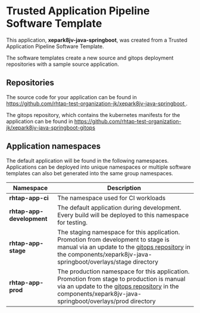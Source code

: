 # Trusted Application Pipeline Software Template

This application, **xepark8jv-java-springboot**, was created from a Trusted Application Pipeline Software Template.

The software templates create a new source and gitops deployment repositories with a sample source application. 

## Repositories

The source code for your application can be found in [https://github.com/rhtap-test-organization-jk/xepark8jv-java-springboot ](https://github.com/rhtap-test-organization-jk/xepark8jv-java-springboot ).
 
The gitops repository, which contains the kubernetes manifests for the application can be found in 
[https://github.com/rhtap-test-organization-jk/xepark8jv-java-springboot-gitops ](https://github.com/rhtap-test-organization-jk/xepark8jv-java-springboot-gitops ) 

## Application namespaces 

The default application will be found in the following namespaces. Applications can be deployed into unique namespaces or multiple software templates can also bet generated into the same group namespaces.  

|  Namespace   |  Description   |  
| -------- | -------- |
| **rhtap-app-ci** | The namespace used for CI workloads |
| **rhtap-app-development** | The default application during development. Every build will be deployed to this namespace for testing. |
| **rhtap-app-stage** | The staging namespace for this application. Promotion from development to stage is manual via an update to the [gitops repository](https://github.com/rhtap-test-organization-jk/xepark8jv-java-springboot-gitops ) in the components/xepark8jv-java-springboot/overlays/stage directory |
| **rhtap-app-prod** | The production namespace for this application. Promotion from stage to production is manual via an update to the [gitops repository](https://github.com/rhtap-test-organization-jk/xepark8jv-java-springboot-gitops ) in the components/xepark8jv-java-springboot/overlays/prod directory |